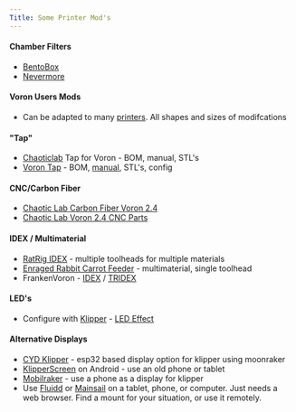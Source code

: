 ```yaml
---
Title: Some Printer Mod's
---
```

<!-- Google tag (gtag.js) -->
<script async src="https://www.googletagmanager.com/gtag/js?id=G-VWF4MQCNTG"></script>
<script>
  window.dataLayer = window.dataLayer || [];
  function gtag(){dataLayer.push(arguments);}
  gtag('js', new Date());

  gtag('config', 'G-VWF4MQCNTG');
</script>

#### Chamber Filters
- [BentoBox](https://www.printables.com/model/272525-bentobox-v20-carbon-filter-for-bambu-lab-x1c-enclo)
- [Nevermore](https://github.com/nevermore3d)

#### Voron Users Mods
- Can be adapted to many [printers](https://github.com/VoronDesign/VoronUsers/tree/main/printer_mods#readme). All shapes and sizes of modifcations

#### "Tap"
- [Chaoticlab](https://github.com/Chaoticlab/CNC-Tap-for-Voron) Tap for Voron - BOM, manual, STL's
- [Voron Tap](https://github.com/VoronDesign/Voron-Tap/tree/main) - BOM, [manual](https://github.com/VoronDesign/Voron-Tap/blob/main/Manual/Assembly_Manual_Tap.pdf), STL's, config

#### CNC/Carbon Fiber
- [Chaotic Lab Carbon Fiber Voron 2.4](https://github.com/Chaoticlab/Carbon-Fiber-Voron2.4)
- [Chaotic Lab Voron 2.4 CNC Parts](https://github.com/Chaoticlab/Voron2.4-CNC-Parts-Kit)

#### IDEX / Multimaterial
- [RatRig IDEX](https://lab.ratrig.com/vc31_idex/) - multiple toolheads for multiple materials
- [Enraged Rabbit Carrot Feeder](https://github.com/EtteGit/EnragedRabbitProject) - multimaterial, single toolhead
- FrankenVoron - [IDEX](https://github.com/FrankenVoron/IDEX) / [TRIDEX](https://github.com/FrankenVoron/Tridex)

#### LED's
- Configure with [Klipper](https://www.klipper3d.org/Config_Reference.html#leds) - [LED Effect](https://github.com/julianschill/klipper-led_effect/tree/master)

#### Alternative Displays
- [CYD Klipper](https://github.com/suchmememanyskill/CYD-Klipper) - esp32 based display option for klipper using moonraker
- [KlipperScreen](https://klipperscreen.readthedocs.io/en/latest/Android/) on Android - use an old phone or tablet
- [Mobilraker](https://mobileraker.com/0) - use a phone as a display for klipper
- Use [Fluidd](fluidd.xyz) or [Mainsail](mainsail.xyz) on a tablet, phone, or computer. Just needs a web browser. Find a mount for your situation, or use it remotely.